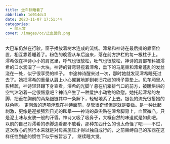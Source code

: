 ```yaml
---
title: 坐车快睡着了
abbrlink: 1d014dc3
date: 2023-11-07 17:51:44
categories:
  - 同人文
cover: /images/oc/止血誓约.png
---
```


大巴车仍然在行驶，窗子播放着树木连成的流线。澪希和神诗在最后排的靠窗位置，相互靠着睡着了。粉色的晚霞从车后追来，落在前方护栏的每一根柱子上。
澪希依在神诗小小的肩宽里，呼气也很放松，吐气也很放松，神诗的肩部布料被澪希的口水洇湿了一大块。神诗的臂弯轻揽着澪希，垂下的马尾束和澪希蓬乱的发丝浇在一处，似乎很享受的样子。
中途神诗醒来过一次，那时她就发现澪希睡死过去了。她把澪希的重量从肩上小心翼翼地卸到老旧花纹的椅子靠垫上。见车厢里人影稀疏，神诗轻轻蹲下身查看，澪希的光脚丫悬在机箱排气口的前方，被暖烘烘的空气沐浴着一定很惬意吧？神诗产生了一种爱护小动物的欣慰。她托起澪希的左脚，把垂在胸前的两条细链其中一条解下，轻轻地系了上去。银色的流光很搭她的肤色呢。
更刺激的选项浮现在神诗面前，尽管很奇怪但是就是要做。是一种比起刺激，更像是迎接强烈日光的眩晕——神诗的鼻尖贴在澪希脚背上，血管微凸。只是泥土味与皮肤一般的汗香。神诗又吸了吸鼻子，大概自然的味道就是如此吧。
以前的自己对澪希的赤脚连看都不敢看，那种东西什么的也太奇怪了吧——不过，这次散心的旅行本来就是对母亲施压才得以独自成行的，之前束缚自己的东西在这样任性到底的惯性下似乎被暂忘了。
继续睡大觉。
